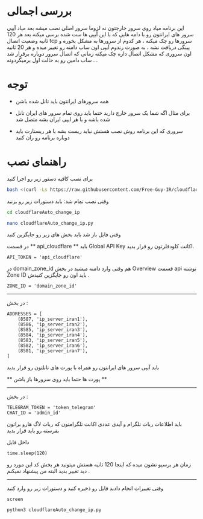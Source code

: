 # بررسی اجمالی

این برنامه میاد روی سرور خارجتون نه لزوما سرور اصلی نصب میشه بعد میاد  آیپی سرور های ایرانتون رو با دامه هایی که با این آیپی ها ست شده  برسی میکنه بعد هر 120 ثانیه وضعیت اتصال tcp سرورها رو چک میکنه ،   هر کدوم از سرورها به مشکل بخوره و  پینگی دریافت نشه ، به صورت رندوم آیپی اون ساب دامنه رو تغییر میده و   هر 20 ثانیه اون سروری که  مشکل اتصال داره  چک میکنه  زمانی که اتصال سرور دوباره برقرار شد  ساب دامین رو به حالت اول برمیگردونه . .

# توجه
- همه سرورهای ایرانتون باید  تانل شده  باشن 

- برای مثال اگه شما یک سرور خارج دارید حتما باید روی تمام سرور های ایران تانل شده باشه و با هر ایپی ایران بشه متصل شد

-  سروری که این برنامه روش نصب هستش نباید ریست بشه با هر ریستارت باید دوباره برنامه رو ران کنید


# راهنمای نصب
برای نصب کافیه دستور زیر رو اجرا کنید

```bash
bash <(curl -Ls https://raw.githubusercontent.com/Free-Guy-IR/cloudflareAuto_change_ip/main/install.sh)
```


وقتی نصب تمام شد:
باید دستورات زیر رو بزنید 

```bash
cd cloudflareAuto_change_ip

nano cloudflareAuto_change_ip.py
```
وقتی فایل  باز شد باید بخش های زیر رو جایگزین کنید 

در قسمت ** api_cloudflare ** باید  Global API Key	 اکانت کلودفلرتون رو قرار بدید.


```
API_TOKEN = 'api_cloudflare' 
```
در  domain_zone_id  هم وقتی وارد دامنه میشید در بخش  Overview
 قسمت api نوشته Zone ID
  باید اون رو جایگزین کنیدش .

```
ZONE_ID = 'domain_zone_id'
```



------

در بخش :
```
ADDRESSES = [
    (8587, 'ip_server_iran1'),
    (8586, 'ip_server_iran2'),
    (8585, 'ip_server_iran3'),
    (8584, 'ip_server_iran4'),
    (8583, 'ip_server_iran5'),
    (8582, 'ip_server_iran6'),
    (8581, 'ip_server_iran7'),
]
```
 باید آیپی سرور های ایرانتون رو همراه با پورت های تانلتون رو 
 قرار بدید 

 ** پورت ها حتما باید روی سرورها باز باشن **


------

در بخش :
```
TELEGRAM_TOKEN = 'token_telegram'
CHAT_ID = 'admin_id'
```

باید اطلاعات ربات تلگرام و آیدی عددی اکانت تلگرامتون که  ربات لاگ هارو براتون بفرسته رو باید قرار بدید 

داخل فایل 
```
time.sleep(120)
```
زمان هر برسیو نشون میده که اینجا 120 ثانیه هستش میتونید هر بخش کد این مورد رو دید تغییر بدید البته من پیشنهاد نمیکنم .


---------

وقتی  تغییرات انجام دادید فایل رو ذخیره کنید و دستورات زیر رو وارد کنید

```
screen

python3 cloudflareAuto_change_ip.py

```

 
